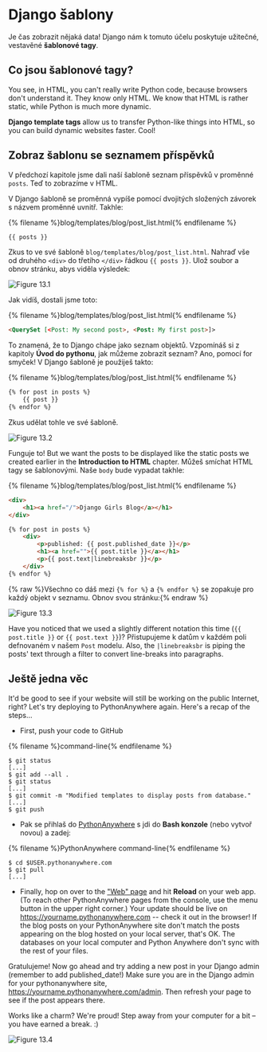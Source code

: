 # Django šablony

Je čas zobrazit nějaká data! Django nám k tomuto účelu poskytuje užitečné, vestavěné **šablonové tagy**.

## Co jsou šablonové tagy?

You see, in HTML, you can't really write Python code, because browsers don't understand it. They know only HTML. We know that HTML is rather static, while Python is much more dynamic.

**Django template tags** allow us to transfer Python-like things into HTML, so you can build dynamic websites faster. Cool!

## Zobraz šablonu se seznamem příspěvků

V předchozí kapitole jsme dali naší šabloně seznam příspěvků v proměnné `posts`. Teď to zobrazíme v HTML.

V Django šabloně se proměnná vypíše pomocí dvojitých složených závorek s názvem proměnné uvnitř. Takhle:

{% filename %}blog/templates/blog/post_list.html{% endfilename %}

```html
{{ posts }}
```

Zkus to ve své šabloně `blog/templates/blog/post_list.html`. Nahraď vše od druhého `<div>` do třetího `</div>` řádkou `{{ posts }}`. Ulož soubor a obnov stránku, abys viděla výsledek:

![Figure 13.1](images/step1.png)

Jak vidíš, dostali jsme toto:

{% filename %}blog/templates/blog/post_list.html{% endfilename %}

```html
<QuerySet [<Post: My second post>, <Post: My first post>]>
```

To znamená, že to Django chápe jako seznam objektů. Vzpomínáš si z kapitoly **Úvod do pythonu**, jak můžeme zobrazit seznam? Ano, pomocí for smyček! V Django šabloně je použiješ takto:

{% filename %}blog/templates/blog/post_list.html{% endfilename %}

```html
{% for post in posts %}
    {{ post }}
{% endfor %}
```

Zkus udělat tohle ve své šabloně.

![Figure 13.2](images/step2.png)

Funguje to! But we want the posts to be displayed like the static posts we created earlier in the **Introduction to HTML** chapter. Můžeš smíchat HTML tagy se šablonovými. Naše `body` bude vypadat takhle:

{% filename %}blog/templates/blog/post_list.html{% endfilename %}

```html
<div>
    <h1><a href="/">Django Girls Blog</a></h1>
</div>

{% for post in posts %}
    <div>
        <p>published: {{ post.published_date }}</p>
        <h1><a href="">{{ post.title }}</a></h1>
        <p>{{ post.text|linebreaksbr }}</p>
    </div>
{% endfor %}
```

{% raw %}Všechno co dáš mezi `{% for %}` a `{% endfor %}` se zopakuje pro každý objekt v seznamu. Obnov svou stránku:{% endraw %}

![Figure 13.3](images/step3.png)

Have you noticed that we used a slightly different notation this time (`{{ post.title }}` or `{{ post.text }}`)? Přistupujeme k datům v každém poli defnovaném v našem `Post` modelu. Also, the `|linebreaksbr` is piping the posts' text through a filter to convert line-breaks into paragraphs.

## Ještě jedna věc

It'd be good to see if your website will still be working on the public Internet, right? Let's try deploying to PythonAnywhere again. Here's a recap of the steps…

* First, push your code to GitHub

{% filename %}command-line{% endfilename %}

    $ git status
    [...]
    $ git add --all .
    $ git status
    [...]
    $ git commit -m "Modified templates to display posts from database."
    [...]
    $ git push
    

* Pak se přihlaš do [PythonAnywhere](https://www.pythonanywhere.com/consoles/) s jdi do **Bash konzole** (nebo vytvoř novou) a zadej:

{% filename %}PythonAnywhere command-line{% endfilename %}

    $ cd $USER.pythonanywhere.com
    $ git pull
    [...]
    

* Finally, hop on over to the ["Web" page](https://www.pythonanywhere.com/web_app_setup/) and hit **Reload** on your web app. (To reach other PythonAnywhere pages from the console, use the menu button in the upper right corner.) Your update should be live on https://yourname.pythonanywhere.com -- check it out in the browser! If the blog posts on your PythonAnywhere site don't match the posts appearing on the blog hosted on your local server, that's OK. The databases on your local computer and Python Anywhere don't sync with the rest of your files.

Gratulujeme! Now go ahead and try adding a new post in your Django admin (remember to add published_date!) Make sure you are in the Django admin for your pythonanywhere site, https://yourname.pythonanywhere.com/admin. Then refresh your page to see if the post appears there.

Works like a charm? We're proud! Step away from your computer for a bit – you have earned a break. :)

![Figure 13.4](images/donut.png)
